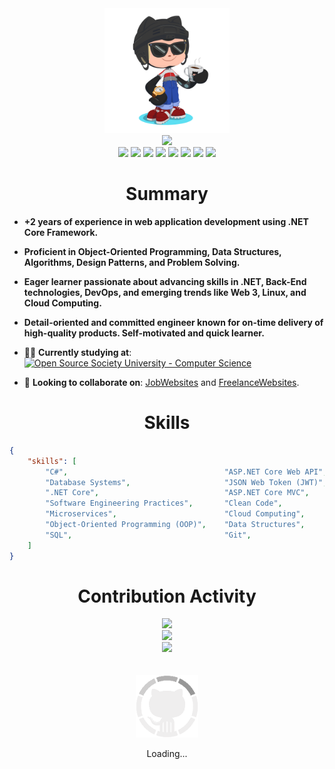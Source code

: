 <div align="center">
    <img src="GitHub.png" height="200">
</div>
<div align="center">
    <img src="https://readme-typing-svg.herokuapp.com/?color=6FDA44&size=40&center=true&vCenter=true&width=1000&height=50&lines=Hi+👋+I+am+Ahmed;Software+Engineer+@+Axapta+IT;Freelancer+Software+Engineer;Open-Source+Enthusiast">
</div>
<div align="center">
    <a href="https://raw.githubusercontent.com/AhmedFathyDev/AhmedFathyDev/master/RESUME/RESUME.pdf"><img src="https://img.shields.io/badge/SWE-RESUME-6FDA44"></a>
    <a href="https://www.linkedin.com/in/AhmedFathyDev/"><img src="https://img.shields.io/badge/LinkedIn-0077b5?logo=linkedin"></a>
    <a href="https://leetcode.com/ahmedfathydev/"><img src="https://img.shields.io/badge/LeetCode-070707?logo=leetcode"></a>
    <a href="https://www.hackerrank.com/profile/ahmedfathydev"><img src="https://img.shields.io/badge/HackerRank-000000?logo=hackerrank"></a>
    <a href="https://www.upwork.com/freelancers/sweahmedosman"><img src="https://img.shields.io/badge/Upwork-494949?logo=upwork"></a>
    <a href="https://stackoverflow.com/users/11837259/ahmed-fathy"><img src="https://img.shields.io/badge/Stack Overflow-f48024?logo=stackoverflow&logoColor=white"></a>
    <a href="https://t.me/AhmedFathyDev"><img src="https://img.shields.io/badge/Telegram-0088cc?logo=telegram"></a>
    <a href="https://x.com/AhmedFathyDev"><img src="https://img.shields.io/badge/X-000000?logo=x"></a>
</div>


<h1 align="center">Summary</h1>

* **+2 years of experience in web application development using .NET Core Framework.**

* **Proficient in Object-Oriented Programming, Data Structures, Algorithms, Design Patterns, and Problem Solving.**

* **Eager learner passionate about advancing skills in .NET, Back-End technologies, DevOps, and emerging trends like Web 3, Linux, and Cloud Computing.**

* **Detail-oriented and committed engineer known for on-time delivery of high-quality products. Self-motivated and quick learner.**

* 👨‍🏫 **Currently studying at**: <a href="https://github.com/ossu/computer-science"><img alt="Open Source Society University - Computer Science" src="https://img.shields.io/badge/OSSU-computer--science-blue"></a>

* 🔭 **Looking to collaborate on**: [JobWebsites](https://gist.github.com/AhmedFathyDev/950f28910c9a3804c8d39d8d5f042916) and [FreelanceWebsites](https://gist.github.com/AhmedFathyDev/0861a0a926bfd5c1b0e85dd827c1efe9).

<!-- * 🔭 **Looking to collaborate on**: [LeetCode-Solutions](https://github.com/AhmedFathyDev/LeetCode-Solutions), [HackerRank-Solutions](https://github.com/AhmedFathyDev/HackerRank-Solutions), and [Codeforces-Solutions](https://github.com/AhmedFathyDev/Codeforces-Solutions).

* 🔭 **I’m currently working on**: [BookStore.MVC](https://github.com/AhmedFathyDev/BookStore.MVC).
* 🔭 **Looking to collaborate on**: [Fathy.Common](https://github.com/AhmedFathyDev/Fathy.Common).
* 🌱 **Currently learning**: `Object-Oriented`.
* 💬 **Ask me about**: `.NET`.
* 📫 **How to reach me**: Catch and follow me from the `above links 👆`, in addition to `follow me here`.
* 🤔 **Currently open to work**: [RESUME](https://raw.githubusercontent.com/AhmedFathyDev/AhmedFathyDev/main/RESUME.pdf). -->


<h1 align="center">Skills</h1>

```json
{
    "skills": [
        "C#",                                   "ASP.NET Core Web API",     "Entity Framework Core",
        "Database Systems",                     "JSON Web Token (JWT)",     "Language Integrated Query (LINQ)",
        ".NET Core",                            "ASP.NET Core MVC",         "Microsoft Azure",
        "Software Engineering Practices",       "Clean Code",               "Unit Testing",
        "Microservices",                        "Cloud Computing",          "Problem Solving",
        "Object-Oriented Programming (OOP)",    "Data Structures",          "Algorithms",
        "SQL",                                  "Git",                      "Unix / Linux"
    ]
}
```


<div align="center">
    <h1>Contribution Activity</h1>
    <img src="https://github-readme-streak-stats.herokuapp.com/?user=AhmedFathyDev&theme=dark&date_format=d-m-Y&currStreakLabel=6FDA44&fire=6FDA44&ring=6FDA44" width="500">
    <br>
    <img src="https://github-readme-stats.vercel.app/api/?username=AhmedFathyDev&show=reviews,discussions_started,discussions_answered,prs_merged,prs_merged_percentage&title_color=6FDA44&text_color=FFFFFF&show_icons=true&icon_color=6FDA44&include_all_commits=true&count_private=true&theme=dark" width="500">
    <br>
    <img src="https://github-readme-stats.vercel.app/api/top-langs/?username=AhmedFathyDev&layout=donut&theme=dark&title_color=6FDA44" width="500">
</div>
<br>
<br>
<div align="center">
    <img src="GitHub.gif" height="100">
    <p>Loading...</p>
</div>
